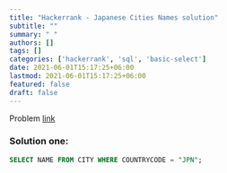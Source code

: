 ```yaml
---
title: "Hackerrank - Japanese Cities Names solution"
subtitle: ""
summary: " "
authors: []
tags: []
categories: ['hackerrank', 'sql', 'basic-select']
date: 2021-06-01T15:17:25+06:00
lastmod: 2021-06-01T15:17:25+06:00
featured: false
draft: false
---
```

Problem [link](https://www.hackerrank.com/challenges/japanese-cities-name)

### Solution one:

```sql
SELECT NAME FROM CITY WHERE COUNTRYCODE = "JPN";
```
